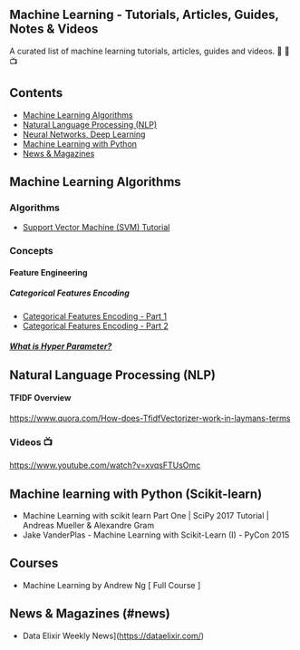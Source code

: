 ## Machine Learning - Tutorials, Articles, Guides, Notes & Videos
A curated list of machine learning tutorials, articles, guides and videos. :scroll: :book: :tv:

## Contents
* [Machine Learning Algorithms](#machine-learning-algorithms)
* [Natural Language Processing (NLP)](#natural-language-processing-nlp)
* [Neural Networks, Deep Learning](#neural-networks-deep-learning)
* [Machine Learning with Python](#machine-learning-with-python-scikit-learn)
* [News & Magazines](#news-magazines)

## Machine Learning Algorithms

### Algorithms
- [Support Vector Machine (SVM) Tutorial](https://blog.statsbot.co/support-vector-machines-tutorial-c1618e635e93)

### Concepts
#### Feature Engineering

##### Categorical Features Encoding
- [Categorical Features Encoding - Part 1](https://blog.myyellowroad.com/using-categorical-data-in-machine-learning-with-python-from-dummy-variables-to-deep-category-66041f734512)
- [Categorical Features Encoding - Part 2](https://blog.myyellowroad.com/using-categorical-data-in-machine-learning-with-python-from-dummy-variables-to-deep-category-42fd0a43b009)

##### [What is Hyper Parameter?](ml-concepts.md#what-is-hyper-parameter)


## Natural Language Processing (NLP)
#### TFIDF Overview
https://www.quora.com/How-does-TfidfVectorizer-work-in-laymans-terms

### Videos :tv:
https://www.youtube.com/watch?v=xvqsFTUsOmc


## Machine learning with Python (Scikit-learn)
- Machine Learning with scikit learn Part One | SciPy 2017 Tutorial | Andreas Mueller & Alexandre Gram
- Jake VanderPlas - Machine Learning with Scikit-Learn (I) - PyCon 2015

## Courses
- Machine Learning by Andrew Ng [ Full Course ]

## News & Magazines (#news) 
- Data Elixir Weekly News](https://dataelixir.com/)
